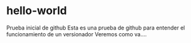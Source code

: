 # hello-world
Prueba inicial de github
Esta es una prueba de github para entender el funcionamiento de un versionador
Veremos como va....
